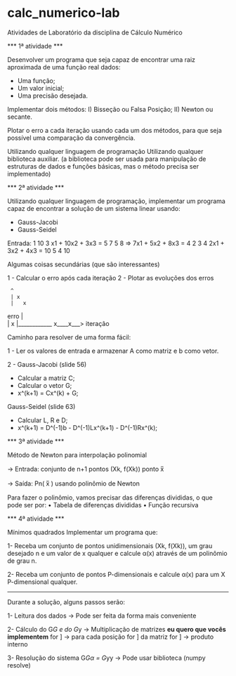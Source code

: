 # calc_numerico-lab
Atividades de Laboratório da disciplina de Cálculo Numérico

*** 1ª atividade ***

Desenvolver um programa que seja capaz de encontrar uma raiz aproximada de uma função real dados:
- Uma função;
- Um valor inicial;
- Uma precisão desejada.

Implementar dois métodos:
I) Bisseção ou Falsa Posição;
II) Newton ou secante.

Plotar o erro a cada iteração usando cada um dos métodos, para que seja possível uma comparação da convergência.


Utilizando qualquer linguagem de programação
Utilizando qualquer biblioteca auxiliar.
(a biblioteca pode ser usada para manipulação de estruturas de dados e funções básicas, mas o método precisa ser implementado)


*** 2ª atividade ***

Utilizando qualquer linguagem de programação, implementar um programa capaz de encontrar a solução de um sistema linear usando:
- Gauss-Jacobi
- Gauss-Seidel

Entrada:
1 10 3        x1 + 10x2 + 3x3 = 5
7 5 8   =>    7x1 + 5x2 + 8x3 = 4
2 3 4         2x1 + 3x2 + 4x3 = 10
5
4
10

Algumas coisas secundárias (que são interessantes)

1 - Calcular o erro após cada iteração
2 - Plotar as evoluções dos erros
 
     ^
     | x
     |   x
erro |     
     |       x
     |____________ x____x___>
            iteração
          

Caminho para resolver de uma forma fácil:

1 - Ler os valores de entrada e armazenar A como matriz e b como vetor.

2 - Gauss-Jacobi (slide 56)
- Calcular a matriz C;
- Calcular o vetor G;
- x^(k+1) = Cx^(k) + G;
  
Gauss-Seidel (slide 63)
- Calcular L, R e D;
- x^(k+1) = D^(-1)b - D^(-1)Lx^(k+1) - D^(-1)Rx^(k);



*** 3ª atividade ***

Método de Newton para interpolação polinomial

-> Entrada: conjunto de n+1 pontos (Xk, f(Xk))
             ponto x̅ 
             
-> Saída: Pn( x̅ ) usando polinômio de Newton

Para fazer o polinômio, vamos precisar das diferenças divididas, o que pode ser por:
• Tabela de diferenças divididas
• Função recursiva



*** 4ª atividade ***

Mínimos quadrados
Implementar um programa que:

1- Receba um conjunto de pontos unidimensionais (Xk, f(Xk)), um grau desejado n e um valor de x qualquer e calcule α(x) através de um polinômio de grau n.

2- Receba um conjunto de pontos P-dimensionais e calcule α(x) para um X P-dimensional qualquer.
_______________________________________________________________________________________________________

Durante a solução, alguns passos serão:

1- Leitura dos dados
-> Pode ser feita da forma mais conveniente

2- Cálculo do G*G e do G*y
-> Multiplicação de matrizes **eu quero que vocês implementem**
for   ] -> para cada posição
 for  ]       da matriz
   for ] -> produto interno

3- Resolução do sistema G*Gα = G*yy
-> Pode usar biblioteca (numpy resolve)
